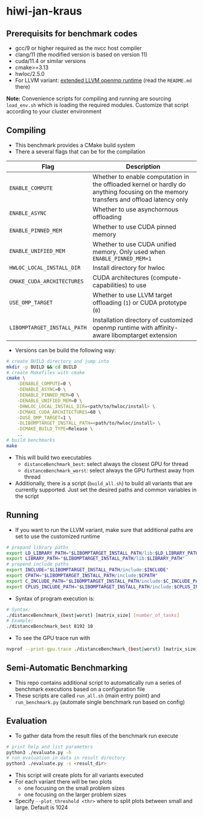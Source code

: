 # hiwi-jan-kraus

## Prerequisits for benchmark codes

- gcc/9 or higher required as the nvcc host compiler
- clang/11 (the modified version is based on version 11)
- cuda/11.4 or similar versions
- cmake>=3.13
- hwloc/2.5.0
- For LLVM variant: [extended LLVM openmp runtime](https://github.com/RWTH-HPC/llvm-project/tree/thread-to-device-affinity/openmp) (read the `README.md` there)

**Note:** Convenience scripts for compiling and running are sourcing `load_env.sh` which is loading the required modules. Customize that script according to your cluster environment  

## Compiling
* This benchmark provides a CMake build system
* There a several flags that can be for the compilation

| Flag | Description |
|---|---|
| `ENABLE_COMPUTE` | Whether to enable computation in the offloaded kernel or hardly do anything focusing on the memory transfers and offload latency only |
| `ENABLE_ASYNC` | Whether to use asynchornous offloading |
| `ENABLE_PINNED_MEM` | Whether to use CUDA pinned memory |
| `ENABLE_UNIFIED_MEM` | Whether to use CUDA unified memory. Only used when `ENABLE_PINNED_MEM=1` |
| `HWLOC_LOCAL_INSTALL_DIR` | Install directory for hwloc |
| `CMAKE_CUDA_ARCHITECTURES` | CUDA architectures (compute-capabilities) to use |
| `USE_OMP_TARGET` | Whether to use LLVM target offloading (`1`) or CUDA prototype (`0`) |
| `LIBOMPTARGET_INSTALL_PATH` | Installation directory of customized openmp runtime with affinity-aware libomptarget extension |

* Versions can be build the following way:
```bash
# create BUILD directory and jump into
mkdir -p BUILD && cd BUILD
# create Makefiles with cmake
cmake \
    -DENABLE_COMPUTE=0 \
    -DENABLE_ASYNC=0 \
    -DENABLE_PINNED_MEM=0 \
    -DENABLE_UNIFIED_MEM=0 \
    -DHWLOC_LOCAL_INSTALL_DIR=<path/to/hwloc/install> \
    -DCMAKE_CUDA_ARCHITECTURES=60 \
    -DUSE_OMP_TARGET=1 \
    -DLIBOMPTARGET_INSTALL_PATH=<path/to/hwloc/install> \
    -DCMAKE_BUILD_TYPE=Release \
    ..
# build benchmarks
make
```
* This will build two executables
  * `distanceBenchmark_best`: select always the closest GPU for thread
  * `distanceBenchmark_worst`: select always the GPU furthest away from thread
* Additionally, there is a script (`build_all.sh`) to build all variants that are currently supported. Just set the desired paths and common variables in the script

## Running
* If you want to run the LLVM variant, make sure that additional paths are set to use the customized runtime
```bash
# prepand library paths
export LD_LIBRARY_PATH="$LIBOMPTARGET_INSTALL_PATH/lib:$LD_LIBRARY_PATH"
export LIBRARY_PATH="$LIBOMPTARGET_INSTALL_PATH/lib:$LIBRARY_PATH"
# prepend include paths
export INCLUDE="$LIBOMPTARGET_INSTALL_PATH/include:$INCLUDE"
export CPATH="$LIBOMPTARGET_INSTALL_PATH/include:$CPATH"
export C_INCLUDE_PATH="$LIBOMPTARGET_INSTALL_PATH/include:$C_INCLUDE_PATH"
export CPLUS_INCLUDE_PATH="$LIBOMPTARGET_INSTALL_PATH/include:$CPLUS_INCLUDE_PATH"
```
* Syntax of program execution is:
```bash
# Syntax:
./distanceBenchmark_(best|worst) [matrix_size] [number_of_tasks]
# Example:
./distanceBenchmark_best 8192 10
```
* To see the GPU trace run with
```bash
nvprof --print-gpu.trace ./distanceBenchmark_(best|worst) [matrix_size] [number_of_tasks]
```

## Semi-Automatic Benchmarking
* This repo contains additional script to automatically run a series of benchmark executions based on a configuration file
* These scripts are called `run_all.sh` (main entry point) and `run_benchmark.py` (automate single benchmark run based on config)

## Evaluation
* To gather data from the result files of the benchmark run execute
```bash
# print help and list parameters
python3 ./evaluate.py -h
# run evaluation in data in result directory
python3 ./evaluate.py -s <result_dir>
```
* This script will create plots for all variants executed
* For each variant there will be two plots
  * one focusing on the small problem sizes
  * one focusing on the larger problem sizes
* Specify `--plot_threshold <thr>` where to split plots between small and large. Default is 1024
  